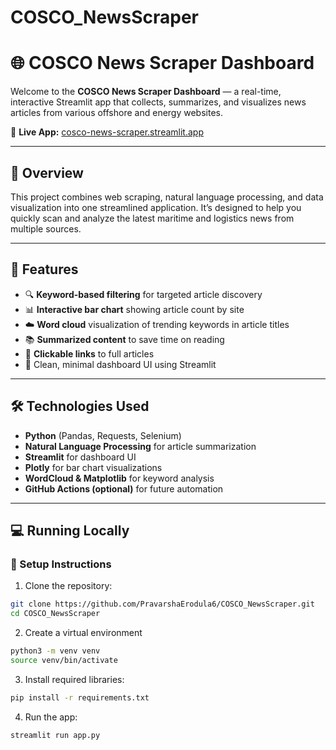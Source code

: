 # COSCO_NewsScraper

# 🌐 COSCO News Scraper Dashboard

Welcome to the **COSCO News Scraper Dashboard** — a real-time, interactive Streamlit app that collects, summarizes, and visualizes news articles from various offshore and energy websites.

🔗 **Live App:** [cosco-news-scraper.streamlit.app](https://cosco-news-scraper.streamlit.app)

---

## 📌 Overview

This project combines web scraping, natural language processing, and data visualization into one streamlined application. It’s designed to help you quickly scan and analyze the latest maritime and logistics news from multiple sources.

---

## 🚀 Features

- 🔍 **Keyword-based filtering** for targeted article discovery  
- 📊 **Interactive bar chart** showing article count by site  
- ☁️ **Word cloud** visualization of trending keywords in article titles  
- 📚 **Summarized content** to save time on reading  
- 🔗 **Clickable links** to full articles  
- 🧠 Clean, minimal dashboard UI using Streamlit

---

## 🛠️ Technologies Used

- **Python** (Pandas, Requests, Selenium)
- **Natural Language Processing** for article summarization
- **Streamlit** for dashboard UI
- **Plotly** for bar chart visualizations
- **WordCloud & Matplotlib** for keyword analysis
- **GitHub Actions (optional)** for future automation

---

## 💻 Running Locally

### 🔧 Setup Instructions

1. Clone the repository:
```bash
git clone https://github.com/PravarshaErodula6/COSCO_NewsScraper.git
cd COSCO_NewsScraper
```

2. Create a virtual environment
```bash
python3 -m venv venv
source venv/bin/activate
```

3. Install required libraries:
```bash
pip install -r requirements.txt
```
4. Run the app:
```bash
streamlit run app.py
```

